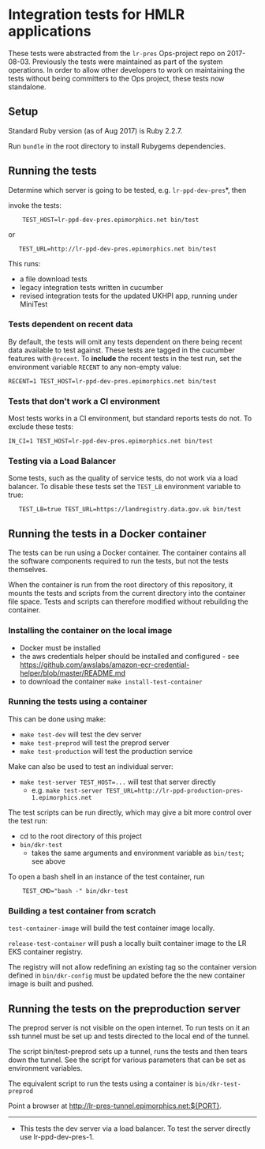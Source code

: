 # Integration tests for HMLR applications

These tests were abstracted from the `lr-pres` Ops-project repo on 2017-08-03.
Previously the tests were maintained as part of the system operations. In order
to allow other developers to work on maintaining the tests without being
committers to the Ops project, these tests now standalone.

## Setup

Standard Ruby version (as of Aug 2017) is Ruby 2.2.7.

Run `bundle` in the root directory to install Rubygems dependencies.

## Running the tests

Determine which server is going to be tested, e.g. `lr-ppd-dev-pres`*, then

invoke the tests:
```
    TEST_HOST=lr-ppd-dev-pres.epimorphics.net bin/test
```
or
```
   TEST_URL=http://lr-ppd-dev-pres.epimorphics.net bin/test
```

This runs:

* a file download tests
* legacy integration tests written in cucumber
* revised integration tests for the updated UKHPI app, running under MiniTest

### Tests dependent on recent data

By default, the tests will omit any tests dependent on there being recent data
available to test against. These tests are tagged in the cucumber features with
`@recent`. To **include** the recent tests in the test run, set the environment
variable `RECENT` to any non-empty value:

    RECENT=1 TEST_HOST=lr-ppd-dev-pres.epimorphics.net bin/test
    
### Tests that don't work a CI environment

Most tests works in a CI environment, but standard reports tests do not.  To exclude
these tests:

    IN_CI=1 TEST_HOST=lr-ppd-dev-pres.epimorphics.net bin/test

### Testing via a Load Balancer

Some tests, such as the quality of service tests, do not work via a load balancer.
To disable these tests set the `TEST_LB` environment variable to true:
```
   TEST_LB=true TEST_URL=https://landregistry.data.gov.uk bin/test
```

## Running the tests in a Docker container

The tests can be run using a Docker container. The container contains all the
software components required to run the tests, but not the tests themselves.

When the container is run from the root directory of this repository, it mounts
the tests and scripts from the current directory into the container file
space.  Tests and scripts can therefore modified without rebuilding the container.

### Installing the container on the local image

- Docker must be installed
- the aws credentials helper should be installed and configured - 
  see https://github.com/awslabs/amazon-ecr-credential-helper/blob/master/README.md
- to download the container `make install-test-container`

### Running the tests using a container

This can be done using make:

- `make test-dev` will test the dev server
- `make test-preprod` will test the preprod server
- `make test-production` will test the production service

Make can also be used to test an individual server:

- `make test-server TEST_HOST=...` will test that server directly
   - e.g. `make test-server TEST_URL=http://lr-ppd-production-pres-1.epimorphics.net`

The test scripts can be run directly, which may give a bit more control over the test run:

- cd to the root directory of this project
- `bin/dkr-test`
     - takes the same arguments and environment variable as `bin/test`; see above

To open a bash shell in an instance of the test container, run

```
    TEST_CMD="bash -" bin/dkr-test
```

### Building a test container from scratch

`test-container-image` will build the test container image locally.

`release-test-container` will push a locally built container image to the LR EKS container registry.

The registry will not allow redefining an existing tag
so the container version defined in `bin/dkr-config` must be updated before the
the new container image is built and pushed.

## Running the tests on the preproduction server

The preprod server is not visible on the open internet.  To run tests on it an
ssh tunnel must be set up and tests directed to the local end of the tunnel.

The script bin/test-preprod sets up a tunnel, runs the tests and then tears down the tunnel.
See the script for various parameters that can be set as environment variables.

The equivalent script to run the tests using a container is `bin/dkr-test-preprod`

Point a browser at http://lr-pres-tunnel.epimorphics.net:${PORT}.




----------------

* This tests the dev server via a load balancer.  To test the server directly use
lr-ppd-dev-pres-1.

